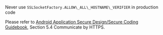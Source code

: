 
Never use `SSLSocketFactory.ALLOW\_ALL\_HOSTNAME\_VERIFIER` in
production code

Please refer to [Android Application Secure Design/Secure Coding
Guidebook](https://www.jssec.org/dl/android_securecoding_en.pdf), Section
5.4 Communicate by HTTPS.

